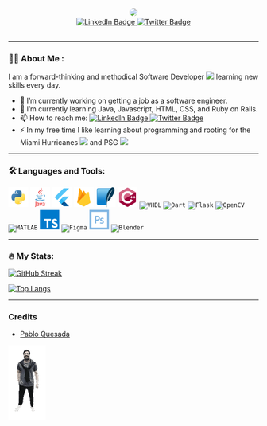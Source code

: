<div id="header" align="center">
  <img src="https://i.pinimg.com/originals/41/7e/be/417ebee986aec41629278b1e04cfbfe9.gif" width="200" style="border-radius:20px;"/>
</div>
<div id="badges" align="center">
  <a href="https://www.linkedin.com/in/pablojquesada">
    <img src="https://img.shields.io/badge/LinkedIn-blue?style=for-the-badge&logo=linkedin&logoColor=white" alt="LinkedIn Badge"/>
  </a>
  <a href="https://twitter.com/pablojquesada">
    <img src="https://img.shields.io/badge/Twitter-blue?style=for-the-badge&logo=twitter&logoColor=white" alt="Twitter Badge"/>
  </a>
</div>
<div align="center">
  <img src="https://komarev.com/ghpvc/?username=pjquesada&style=flat-square&color=blue" alt=""/>
</div>


---


### :man_technologist: About Me : 

I am a forward-thinking and methodical Software Developer <img src="https://media.giphy.com/media/WUlplcMpOCEmTGBtBW/giphy.gif" width="30"> learning new skills every day.

- 🔭 I’m currently working on getting a job as a software engineer.
- 🌱 I’m currently learning Java, Javascript, HTML, CSS, and Ruby on Rails.
- 📫 How to reach me: <a href="https://www.linkedin.com/in/pablojquesada">
    <img src="https://img.shields.io/badge/LinkedIn-blue?style=for-the-badge&logo=linkedin&logoColor=white" alt="LinkedIn Badge"/>
  </a>
  <a href="https://twitter.com/pablojquesada">
    <img src="https://img.shields.io/badge/Twitter-blue?style=for-the-badge&logo=twitter&logoColor=white" alt="Twitter Badge"/>
  </a>
- ⚡ In my free time I like learning about programming and rooting for the Miami Hurricanes <img src="https://media.giphy.com/media/3o72F9YRkpDkmkHX5S/giphy.gif" width="30"> and PSG <img src="https://c.tenor.com/mlfTdGdrQvAAAAAd/psg-paris-saint-germain.gif" width="30">

---


### 🛠️ Languages and Tools: <div>
  <code><img src="https://raw.githubusercontent.com/github/explore/80688e429a7d4ef2fca1e82350fe8e3517d3494d/topics/python/python.png" title="Python" alt="Python" width="40" height="40"/></code>
  <code><img src="https://github.com/devicons/devicon/blob/master/icons/java/java-original-wordmark.svg" title="Java" alt="Java" width="40" height="40"/></code>
  <code><img src="https://raw.githubusercontent.com/github/explore/80688e429a7d4ef2fca1e82350fe8e3517d3494d/topics/flutter/flutter.png" title="Flutter" alt="Flutter" width="40" height="40"/></code>
  <code><img src="https://raw.githubusercontent.com/github/explore/80688e429a7d4ef2fca1e82350fe8e3517d3494d/topics/firebase/firebase.png" title="Firebase" alt="Firebase" width="40" height="40"/></code>
  <code><img src="https://github.com/devicons/devicon/blob/master/icons/sqlite/sqlite-original.svg" title="SQLite" alt="SQLite" width="40" height="40"/></code>
  <code><img src="https://raw.githubusercontent.com/devicons/devicon/master/icons/cplusplus/cplusplus-original.svg" titel="C++" alt="C++" width="40" height="40"/></code>
  <code><img src="https://external-content.duckduckgo.com/iu/?u=https%3A%2F%2Fcdn.icon-icons.com%2Ficons2%2F2107%2FPNG%2F512%2Ffile_type_vhdl_icon_130091.png&f=1&nofb=1" titel="VHDL" alt="VHDL" width="40" height="40"/></code>
  <code><img src="https://www.vectorlogo.zone/logos/dartlang/dartlang-icon.svg" title="Dart" alt="Dart" width="40" height="40"/></code>
  <code><img src="https://www.vectorlogo.zone/logos/pocoo_flask/pocoo_flask-icon.svg" title="Flask" alt="Flask" width="40" height="40"/></code>
  <code><img src="https://www.vectorlogo.zone/logos/opencv/opencv-icon.svg" title="OpenCV" alt="OpenCV" width="40" height="40"/></code>
  <code><img src="https://upload.wikimedia.org/wikipedia/commons/2/21/Matlab_Logo.png" title="MATLAB" alt="MATLAB" width="40" height="40"/></code>
  <code><img src="https://raw.githubusercontent.com/devicons/devicon/master/icons/typescript/typescript-original.svg" title="Typescript" alt="Typescript" width="40" height="40"/></code>
  <code><img src="https://www.vectorlogo.zone/logos/figma/figma-icon.svg" title="Figma" alt="Figma" width="40" height="40"/></code>
  <code><img src="https://raw.githubusercontent.com/devicons/devicon/master/icons/photoshop/photoshop-line.svg" title="Photoshop" alt="Photoshop" width="40" height="40"/></code>
  <code><img src="https://download.blender.org/branding/community/blender_community_badge_white.svg" title="Blender" alt="Blender" width="40" height="40"/></code>
  
</div>

---


### 🔥 My Stats:

[![GitHub Streak](https://github-readme-streak-stats.herokuapp.com?user=pjquesada&theme=github-dark-blue&hide_border=true&date_format=M%20j%5B%2C%20Y%5D)](https://git.io/streak-stats)

[![Top Langs](https://github-readme-stats.vercel.app/api/top-langs/?username=pjquesada&layout=compact&theme=github_dark)](https://github.com/anuraghazra/github-readme-stats)

---
### Credits
- <a href="https://github.com/pjquesada"> Pablo Quesada </a>

<img src="https://github.com/pjquesada/pjquesada/blob/main/metamegif2-unscreen.gif?raw=true" height=150>
